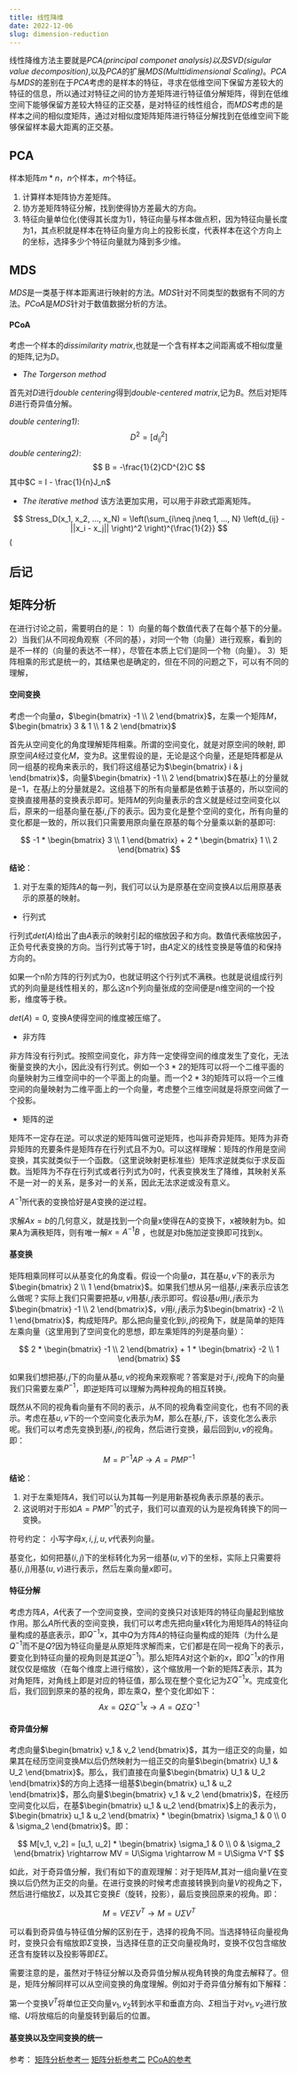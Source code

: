 ```yaml
---
title: 线性降维
date: 2022-12-06
slug: dimension-reduction
---
```


<script type="text/x-mathjax-config">
MathJax.Hub.Config({
  tex2jax: {
    inlineMath: [['$','$'], ['\\(','\\)']],
    processEscapes: true
  }
});
</script>

线性降维方法主要就是*PCA(principal componet analysis)*以及*SVD(sigular value decomposition)*,以及*PCA*的扩展*MDS(Multtidimensional Scaling)*。*PCA*与*MDS*的差别在于*PCA*考虑的是样本的特征，寻求在低维空间下保留方差较大的特征的信息，所以通过对特征之间的协方差矩阵进行特征值分解矩阵，得到在低维空间下能够保留方差较大特征的正交基，是对特征的线性组合，而*MDS*考虑的是样本之间的相似度矩阵，通过对相似度矩阵矩阵进行特征分解找到在低维空间下能够保留样本最大距离的正交基。

## PCA
样本矩阵$m*n$，$n$个样本，$m$个特征。

1. 计算样本矩阵协方差矩阵。
1. 协方差矩阵特征分解，找到使得协方差最大的方向。
2. 特征向量单位化(使得其长度为1)，特征向量与样本做点积，因为特征向量长度为1，其点积就是样本在特征向量方向上的投影长度，代表样本在这个方向上的坐标，选择多少个特征向量就为降到多少维。

## MDS

*MDS*是一类基于样本距离进行映射的方法。*MDS*针对不同类型的数据有不同的方法。*PCoA*是*MDS*针对于数值数据分析的方法。

#### PCoA

考虑一个样本的*dissimilarity matrix*,也就是一个含有样本之间距离或不相似度量的矩阵,记为*D*。

- *The Torgerson method*

首先对*D*进行*double centering*得到*double-centered matrix*,记为*B*。然后对矩阵*B*进行奇异值分解。

*double centering1)*:
$$
D^2 = \left[d_{ij}^2 \right]
$$
*double centering2)*:
$$
B = -\frac{1}{2}CD^{2}C
$$
其中$C = I - \frac{1}{n}J_n$

- *The iterative method*
  该方法更加实用，可以用于非欧式距离矩阵。

$$
Stress_D(x_1, x_2, ..., x_N) = \left(\sum_{i\neq j\neq 1, ..., N} \left(d_{ij} - ||x_i - x_j|| \right)^2 \right)^{\frac{1}{2}}
$$(



## 后记

## 矩阵分析

在进行讨论之前，需要明白的是：
1）向量的每个数值代表了在每个基下的分量。
2）当我们从不同视角观察（不同的基），对同一个物（向量）进行观察，看到的是不一样的（向量的表达不一样），尽管在本质上它们是同一个物（向量）。
3）矩阵相乘的形式是统一的，其结果也是确定的，但在不同的问题之下，可以有不同的理解，

#### 空间变换

考虑一个向量$a$，$\begin{bmatrix} -1 \\ 2 \end{bmatrix}$，左乘一个矩阵$M$，$\begin{bmatrix} 3 & 1 \\ 1 & 2 \end{bmatrix}$

首先从空间变化的角度理解矩阵相乘。所谓的空间变化，就是对原空间的映射, 即原空间$A$经过变化$M$，变为$B$。这里假设的是，无论是这个向量，还是矩阵都是从同一组基的视角来表示的，我们将这组基记为$\begin{bmatrix} i & j \end{bmatrix}$，向量$\begin{bmatrix} -1 \\ 2 \end{bmatrix}$在基$i$上的分量就是$-1$，在基$j$上的分量就是$2$。这组基下的所有向量都是依赖于该基的，所以空间的变换直接用基的变换表示即可。矩阵$M$的列向量表示的含义就是经过空间变化以后，原来的一组基向量在基$i, j$下的表示。因为变化是整个空间的变化，所有向量的变化都是一致的，所以我们只需要用原向量在原基的每个分量乘以新的基即可:

$$
-1 * \begin{bmatrix} 3 \\ 1 \end{bmatrix} +
2 * \begin{bmatrix} 1 \\ 2 \end{bmatrix}
$$

**结论**：

1. 对于左乘的矩阵$A$的每一列，我们可以认为是原基在空间变换$A$以后用原基表示的原基的映射。

- 行列式

行列式$det(A)$给出了由$A$表示的映射引起的缩放因子和方向。数值代表缩放因子，正负号代表变换的方向。当行列式等于1时，由$A$定义的线性变换是等值的和保持方向的。

如果一个n阶方阵的行列式为0，也就证明这个行列式不满秩。也就是说组成行列式的列向量是线性相关的，那么这n个列向量张成的空间便是n维空间的一个投影，维度等于秩。

$det(A) = 0$, 变换A使得空间的维度被压缩了。

- 非方阵

非方阵没有行列式。按照空间变化，非方阵一定使得空间的维度发生了变化，无法衡量变换的大小，因此没有行列式。例如一个$3*2$的矩阵可以将一个二维平面的向量映射为三维空间中的一个平面上的向量。而一个$2*3$的矩阵可以将一个三维空间的向量映射为二维平面上的一个向量，考虑整个三维空间就是将原空间做了一个投影。

- 矩阵的逆

矩阵不一定存在逆。可以求逆的矩阵叫做可逆矩阵，也叫非奇异矩阵。矩阵为非奇异矩阵的充要条件是矩阵存在行列式且不为0。可以这样理解：矩阵的作用是空间变换，其实就类似于一个函数。（这里说映射更标准些）矩阵求逆就类似于求反函数。当矩阵为不存在行列式或者行列式为0时，代表变换发生了降维，其映射关系不是一对一的关系，是多对一的关系，因此无法求逆或没有意义。

$A^{-1}$所代表的变换恰好是$A$变换的逆过程。

求解$Ax = b$的几何意义，就是找到一个向量x使得在A的变换下，x被映射为b。如果A为满秩矩阵，则有唯一解$x = A^{-1}B$ ，也就是对b施加逆变换即可找到x。


#### 基变换

矩阵相乘同样可以从基变化的角度看。假设一个向量$a$，其在基$u, v$下的表示为 $\begin{bmatrix} 2 \\ 1 \end{bmatrix}$。如果我们想从另一组基$i, j$来表示应该怎么做呢？实际上我们只需要把基$u, v$用基$i,j$表示即可。假设基$u$用$i, j$表示为 $\begin{bmatrix} -1 \\ 2 \end{bmatrix}$，$v$用$i, j$表示为$\begin{bmatrix} -2 \\ 1 \end{bmatrix}$，构成矩阵$P$。那么把向量变化到$i, j$的视角下，就是简单的矩阵左乘向量（这里用到了空间变化的思想，即左乘矩阵的列是基向量）：

$$
2 * \begin{bmatrix} -1 \\ 2 \end{bmatrix} +
1 * \begin{bmatrix} -2 \\ 1 \end{bmatrix}
$$

如果我们想把基$i, j$下的向量从基$u, v$的视角来观察呢？答案是对于$i, j$视角下的向量我们只需要左乘$P^{-1}$，即逆矩阵可以理解为两种视角的相互转换。

既然从不同的视角看向量有不同的表示，从不同的视角看空间变化，也有不同的表示。考虑在基$u, v$下的一个空间变化表示为$M$，那么在基$i, j$下，该变化怎么表示呢。我们可以考虑先变换到基$i, j$的视角，然后进行变换，最后回到$u, v$的视角。即：

$$
M = P^{-1}AP \rightarrow A = PMP^{-1}
$$

**结论**：

1. 对于左乘矩阵$A$，我们可以认为其每一列是用新基视角表示原基的表示。
2. 这说明对于形如$A = PMP^{-1}$的式子，我们可以直观的认为是视角转换下的同一变换。


符号约定：
小写字母$x, i, j, u, v$代表列向量。




基变化，如何把基$(i, j)$下的坐标转化为另一组基$(u, v)$下的坐标，实际上只需要将基$(i, j)$用基$(u, v)$进行表示，然后左乘向量$x$即可。

#### 特征分解

考虑方阵$A$，$A$代表了一个空间变换，空间的变换只对该矩阵的特征向量起到缩放作用。那么$A$所代表的空间变换，我们可以考虑先把向量$x$转化为用矩阵$A$的特征向量构成的基底表示，即$Q^{-1}x$，其中$Q$为方阵$A$的特征向量构成的矩阵（为什么是$Q^{-1}$而不是$Q$?因为特征向量是从原矩阵求解而来，它们都是在同一视角下的表示，要变化到特征向量的视角则是其逆$Q^{-1}$)。那么矩阵$A$对这个新的$x$，即$Q^{-1}x$的作用就仅仅是缩放（在每个维度上进行缩放），这个缩放用一个新的矩阵$\Sigma$表示，其为对角矩阵，对角线上即是对应的特征值，那么现在整个变化记为$\Sigma$$Q^{-1}x$。完成变化后，我们回到原来的基的视角，即左乘$Q$，整个变化即如下：
$$
Ax = Q\Sigma{Q^{-1}}{x} \longrightarrow A = Q\Sigma{Q^{-1}}
$$


#### 奇异值分解

考虑向量$\begin{bmatrix} v_1 & v_2 \end{bmatrix}$，其为一组正交的向量，如果其在经历空间变换$M$以后仍然映射为一组正交的向量$\begin{bmatrix} U_1 & U_2 \end{bmatrix}$。那么，我们直接在向量$\begin{bmatrix} U_1 & U_2 \end{bmatrix}$的方向上选择一组基$\begin{bmatrix} u_1 & u_2 \end{bmatrix}$，那么向量$\begin{bmatrix} v_1 & v_2 \end{bmatrix}$，在经历空间变化以后，在基$\begin{bmatrix} u_1 & u_2 \end{bmatrix}$上的表示为，$\begin{bmatrix} u_1 & u_2 \end{bmatrix} * \begin{bmatrix} \sigma_1 & 0 \\ 0 & \sigma_2 \end{bmatrix}$。即：

$$
M[v_1, v_2] = [u_1, u_2] * \begin{bmatrix} \sigma_1 & 0 \\ 0 & \sigma_2 \end{bmatrix} \rightarrow
MV = U\Sigma \rightarrow  M = U\Sigma V^T
$$

如此，对于奇异值分解，我们有如下的直观理解：对于矩阵$M$,其对一组向量$V$在变换以后仍然为正交的向量。在进行变换的时候考虑直接转换到向量$V$的视角之下，然后进行缩放$\Sigma$，以及其它变换$E$（旋转，投影），最后变换回原来的视角。即：

$$ 
M = VE\Sigma V^T \rightarrow M = U\Sigma V^T
$$

可以看到奇异值与特征值分解的区别在于，选择的视角不同。当选择特征向量视角时，变换只会有缩放即$\Sigma$变换，当选择任意的正交向量视角时，变换不仅包含缩放还含有旋转以及投影等即$E\Sigma$。


需要注意的是，虽然对于特征分解以及奇异值分解从视角转换的角度去解释了。但是，矩阵分解同样可以从空间变换的角度理解。例如对于奇异值分解有如下解释：

第一个变换$V^{T}$将单位正交向量$v_1, v_2$转到水平和垂直方向、$\Sigma$相当于对$v_1, v_2$进行放缩、$U$将放缩后的向量旋转到最后的位置。

#### 基变换以及空间变换的统一


参考：
[矩阵分析参考一](https://www.zhihu.com/collection/789745286)
[矩阵分析参考二](https://www.zhihu.com/collection/789745286)
[PCoA的参考](https://towardsdatascience.com/principal-coordinates-analysis-cc9a572ce6c)


